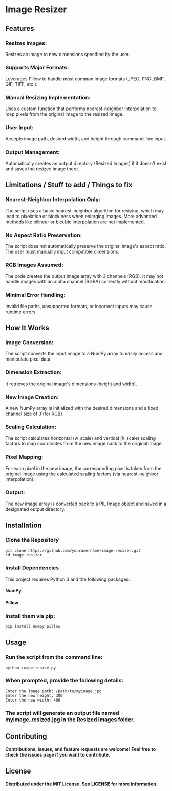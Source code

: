 # Image Resizer

## Features

### Resizes Images:
Resizes an image to new dimensions specified by the user.

### Supports Major Formats:
Leverages Pillow to handle most common image formats (JPEG, PNG, BMP, GIF, TIFF, etc.).

### Manual Resizing Implementation:
Uses a custom function that performs nearest-neighbor interpolation to map pixels from the original image to the resized image.

### User Input:
Accepts image path, desired width, and height through command-line input.

### Output Management:
Automatically creates an output directory (Resized Images) if it doesn't exist and saves the resized image there.

## Limitations / Stuff to add / Things to fix

### Nearest-Neighbor Interpolation Only:
The script uses a basic nearest-neighbor algorithm for resizing, which may lead to pixelation or blockiness when enlarging images. More advanced methods like bilinear or bicubic interpolation are not implemented.

### No Aspect Ratio Preservation:
The script does not automatically preserve the original image's aspect ratio. The user must manually input compatible dimensions.

### RGB Images Assumed:
The code creates the output image array with 3 channels (RGB). It may not handle images with an alpha channel (RGBA) correctly without modification.

### Minimal Error Handling:
Invalid file paths, unsupported formats, or incorrect inputs may cause runtime errors.

## How It Works

### Image Conversion:
The script converts the input image to a NumPy array to easily access and manipulate pixel data.

### Dimension Extraction:
It retrieves the original image's dimensions (height and width).

### New Image Creation:
A new NumPy array is initialized with the desired dimensions and a fixed channel size of 3 (for RGB).

### Scaling Calculation:
The script calculates horizontal (w_scale) and vertical (h_scale) scaling factors to map coordinates from the new image back to the original image.

### Pixel Mapping:
For each pixel in the new image, the corresponding pixel is taken from the original image using the calculated scaling factors (via nearest-neighbor interpolation).

### Output:
The new image array is converted back to a PIL Image object and saved in a designated output directory.

## Installation

### Clone the Repository
```
git clone https://github.com/yourusername/image-resizer.git
cd image-resizer
```

### Install Dependencies
This project requires Python 3 and the following packages:

#### NumPy
#### Pillow

### Install them via pip:
```
pip install numpy pillow
```
## Usage

### Run the script from the command line:
```
python image_resize.py
```
### When prompted, provide the following details:
```
Enter the image path: /path/to/myimage.jpg
Enter the new height: 300
Enter the new width: 400
```
### The script will generate an output file named myimage_resized.jpg in the Resized Images folder.


## Contributing

#### Contributions, issues, and feature requests are welcome! Feel free to check the issues page if you want to contribute.

## License

#### Distributed under the MIT License. See LICENSE for more information.
